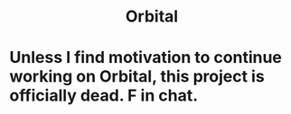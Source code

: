 <h1 align="center">Orbital</h1>

<h1>Unless I find motivation to continue working on Orbital, this project is officially dead. F in chat.</h1>
